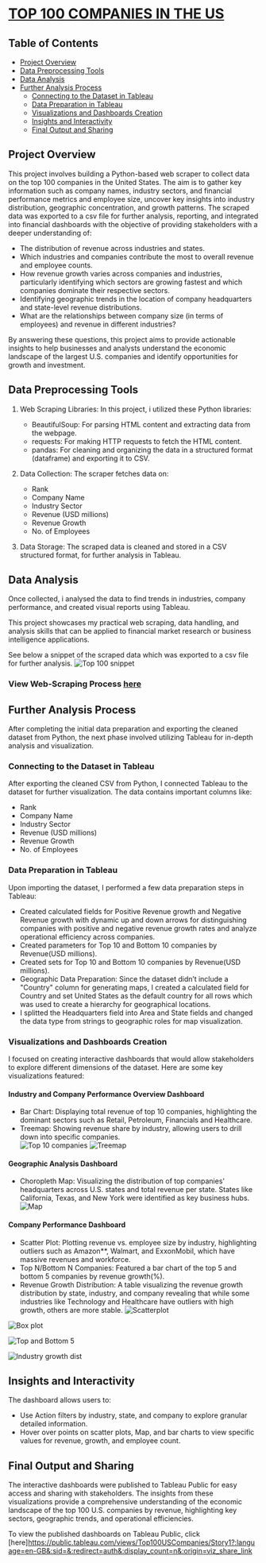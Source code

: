# [TOP 100 COMPANIES IN THE US](#top-100-companies-in-the-us)

## Table of Contents
- [Project Overview](#project-overview)
- [Data Preprocessing Tools](#data-preprocessing-tools)
- [Data Analysis](#data-analysis)
- [Further Analysis Process](#further-analysis-process)
    - [Connecting to the Dataset in Tableau](#connecting-to-the-dataset-in-tableau)
    - [Data Preparation in Tableau](#data-preparation-in-tableau)
    - [Visualizations and Dashboards Creation](#visualizations-and-dashboards-creation)
    - [Insights and Interactivity](#insights-and-interactivity)
    - [Final Output and Sharing](#final-output-and-sharing)

## Project Overview

This project involves building a Python-based web scraper to collect data on the top 100 companies in the United States. The aim is to gather key information such as company names, industry sectors, and financial performance metrics and employee size, uncover key insights into industry distribution, geographic concentration, and growth patterns. The scraped data was exported to a csv file for further analysis, reporting, and integrated into financial dashboards with the objective of providing stakeholders with a deeper understanding of:

- The distribution of revenue across industries and states.
- Which industries and companies contribute the most to overall revenue and employee counts.
- How revenue growth varies across companies and industries, particularly identifying which sectors are growing fastest and which companies dominate their respective sectors.
- Identifying geographic trends in the location of company headquarters and state-level revenue distributions.
- What are the relationships between company size (in terms of employees) and revenue in different industries?

By answering these questions, this project aims to provide actionable insights to help businesses and analysts understand the economic landscape of the largest U.S. companies and identify opportunities for growth and investment.

## Data Preprocessing Tools
1. Web Scraping Libraries: In this project, i utilized these Python libraries:
   - BeautifulSoup: For parsing HTML content and extracting data from the webpage.
   - requests: For making HTTP requests to fetch the HTML content.
   - pandas: For cleaning and organizing the data in a structured format (dataframe) and exporting it to CSV.
  
3. Data Collection: The scraper fetches data on:
   - Rank 
   - Company Name
   - Industry Sector
   - Revenue (USD millions)
   - Revenue Growth
   - No. of Employees
   
4. Data Storage: The scraped data is cleaned and stored in a CSV structured format, for further analysis in Tableau.

## Data Analysis

Once collected, i analysed the data to find trends in industries, company performance, and created visual reports using Tableau.

This project showcases my practical web scraping, data handling, and analysis skills that can be applied to financial market research or business intelligence applications.
 
See below a snippet of the scraped data which was exported to a csv file for further analysis.
![Top 100 snippet](https://github.com/user-attachments/assets/165b6ed7-e540-4e8b-9641-7b7e08fc9e0c)

### View Web-Scraping Process [here](https://www.kaggle.com/code/adebayoadebanjo/my-webscraping-project)


## Further Analysis Process

After completing the initial data preparation and exporting the cleaned dataset from Python, the next phase involved utilizing Tableau for in-depth analysis and visualization. 

### Connecting to the Dataset in Tableau
After exporting the cleaned CSV from Python, I connected Tableau to the dataset for further visualization. The data contains important columns like:
   - Rank
   - Company Name
   - Industry Sector
   - Revenue (USD millions)
   - Revenue Growth
   - No. of Employees

### Data Preparation in Tableau
Upon importing the dataset, I performed a few data preparation steps in Tableau:

- Created calculated fields for Positive Revenue growth and Negative Revenue growth with dynamic up and down arrows for distinguishing companies with positive and negative revenue growth rates and analyze operational efficiency across companies.
- Created parameters for Top 10 and Bottom 10 companies by Revenue(USD millions).
- Created sets for Top 10 and Bottom 10 companies by Revenue(USD millions).
- Geographic Data Preparation: Since the dataset didn’t include a "Country" column for generating maps, I created a calculated field for Country and set United States as the default country for all rows which was used to create a hierarchy for geographical locations.
- I splitted the Headquarters field into Area and State fields and changed the data type from strings to geographic roles for map visualization.
  
### Visualizations and Dashboards Creation
I focused on creating interactive dashboards that would allow stakeholders to explore different dimensions of the dataset. Here are some key visualizations featured:

#### Industry and Company Performance Overview Dashboard
   - Bar Chart: Displaying total revenue of top 10 companies, highlighting the dominant sectors such as Retail, Petroleum, Financials and Healthcare.
   - Treemap: Showing revenue share by industry, allowing users to drill down into specific companies.   
![Top 10 companies](https://github.com/user-attachments/assets/ed5e9a50-5015-4071-91a3-eba2674a2f1a)
![Treemap](https://github.com/user-attachments/assets/918fa64b-2d37-449e-8d93-aef71d96bdd9)

#### Geographic Analysis Dashboard
   - Choropleth Map: Visualizing the distribution of top companies' headquarters across U.S. states and total revenue per state. States like California, Texas, and New York were identified as key business hubs.
![Map](https://github.com/user-attachments/assets/e8d3760c-6470-4e3b-9b19-3ffd9dd7a0c5)
   
#### Company Performance Dashboard
   - Scatter Plot: Plotting revenue vs. employee size by industry, highlighting outliers such as Amazon**, Walmart, and ExxonMobil, which have massive revenues and workforce.
   - Top N/Bottom N Companies: Featured a bar chart of the top 5 and bottom 5 companies by revenue growth(%).
   - Revenue Growth Distribution: A table visualizing the revenue growth distribution by state, industry, and company revealing that while some industries like Technology and 
     Healthcare have outliers with high growth, others are more stable.
![Scatterplot](https://github.com/user-attachments/assets/5a6a1492-9e7a-471d-a196-688bf5346f21)

![Box plot](https://github.com/user-attachments/assets/24345bd1-e16a-47eb-9a3c-982a42b6c5a6)

![Top and Bottom 5](https://github.com/user-attachments/assets/f1a9b02f-98ef-402c-b2bf-7e4a22ad8e89)

![Industry growth dist](https://github.com/user-attachments/assets/30693715-8cc5-406f-a95c-c26883d8e192)


## Insights and Interactivity
The dashboard allows users to:
- Use Action filters by industry, state, and company to explore granular detailed information.
- Hover over points on scatter plots, Map, and bar charts to view specific values for revenue, growth, and employee count.


## Final Output and Sharing
The interactive dashboards were published to Tableau Public for easy access and sharing with stakeholders. The insights from these visualizations provide a comprehensive understanding of the economic landscape of the top 100 U.S. companies by revenue, highlighting key sectors, geographic trends, and operational efficiencies.

To view the published dashboards on Tableau Public, click [here]https://public.tableau.com/views/Top100USCompanies/Story1?:language=en-GB&:sid=&:redirect=auth&:display_count=n&:origin=viz_share_link





